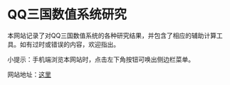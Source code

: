 # QQ三国数值系统研究

本网站记录了对QQ三国数值系统的各种研究结果，并包含了相应的辅助计算工具。如有过时或错误的内容，欢迎指出。

小提示：手机端浏览本网站时，点击左下角按钮可唤出侧边栏菜单。

网站地址：[这里](http://124.222.71.158/)
